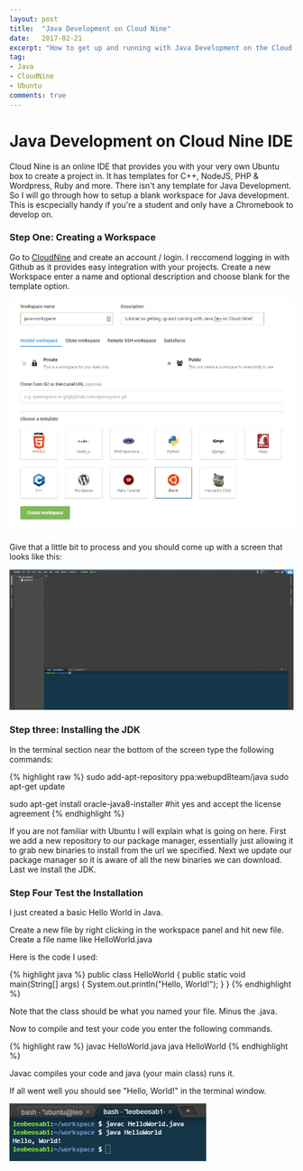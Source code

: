 ```yaml
---
layout: post
title:  "Java Development on Cloud Nine"
date:   2017-02-21
excerpt: "How to get up and running with Java Development on the Cloud Nine IDE"
tag:
- Java
- CloudNine
- Ubuntu
comments: true
---
```


# Java Development on Cloud Nine IDE

Cloud Nine is an online IDE that provides you with your very own Ubuntu box to create a project in. It has templates for C++, NodeJS, PHP & Wordpress, Ruby and more. There isn't any template for Java Development. So I will go through how to setup a blank workspace for Java development. This is escpecially handy if you're a student and only have a Chromebook to develop on.

### Step One: Creating a Workspace

Go to [CloudNine]("https://c9.io") and create an account / login. I reccomend logging in with Github as it provides easy integration with your projects. Create a new Workspace enter a name and optional description and choose blank for the template option.

<img alt="Base Setup" src="/assets/img/posts/java-on-c9/c9-project-setup.png">

Give that a little bit to process and you should come up with a screen that looks like this:

<img alt="Initial Workspace" src="/assets/img/posts/java-on-c9/c9-base-page.png">

### Step three: Installing the JDK

In the terminal section near the bottom of the screen type the following commands:

{% highlight raw %}
sudo add-apt-repository ppa:webupd8team/java
sudo apt-get update

sudo apt-get install oracle-java8-installer
#hit yes and accept the license agreement
{% endhighlight %}

If you are not familiar with Ubuntu I will explain what is going on here. First we add a new repository to our package manager, essentially just allowing it to grab new binaries to install from the url we specified. Next we update our package manager so it is aware of all the new binaries we can download. Last we install the JDK.

### Step Four Test the Installation

I just created a basic Hello World in Java.

Create a new file by right clicking in the workspace panel and hit new file. Create a file name like HelloWorld.java

Here is the code I used:

{% highlight java %}
public class HelloWorld {
    public static void main(String[] args) {
      System.out.println("Hello, World!");
    }
}
{% endhighlight %}

Note that the class should be what you named your file. Minus the .java.

Now to compile and test your code you enter the following commands.

{% highlight raw %}
javac HelloWorld.java
java HelloWorld
{% endhighlight %}

Javac compiles your code and java (your main class) runs it.

If all went  well you should see "Hello, World!" in the terminal window.

<img alt="Final Result" src="/assets/img/posts/java-on-c9/final-result.png">
